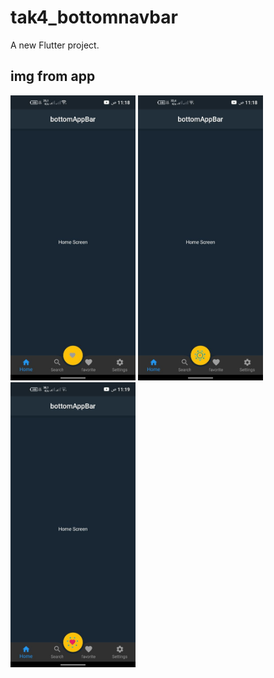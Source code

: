 # tak4_bottomnavbar

A new Flutter project.

## img from app
<p float="left">
  <img src="https://github.com/EslamFares/bottomNavBar_task4/blob/master/img_from_app/1.jpg" width="200"/>
  <img src="https://github.com/EslamFares/bottomNavBar_task4/blob/master/img_from_app/2.jpg" width="200"/>
  <img src="https://github.com/EslamFares/bottomNavBar_task4/blob/master/img_from_app/3.jpg" width="200"/>
  


